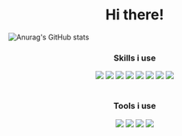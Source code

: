 <h1 align="center">Hi there! </h1>

![Anurag's GitHub stats](https://github-readme-stats.vercel.app/api?username=ohmink&show_icons=true&theme=radical)

<div align="center">
  <h3>Skills i use</h3>
  <img src="https://img.shields.io/badge/html5-E34F26?style=for-the-badge&logo=HTML5&logoColor=white"></a>
  <img src="https://img.shields.io/badge/css-1572B6?style=for-the-badge&logo=css3&logoColor=white">
  <img src="https://img.shields.io/badge/javascript-F7DF1E?style=for-the-badge&logo=javascript&logoColor=black">
  <img src="https://img.shields.io/badge/react-61DAFB?style=for-the-badge&logo=react&logoColor=black">
  <img src="https://img.shields.io/badge/nodejs-339933?style=for-the-badge&logo=node.js&logoColor=white">
  <img src="https://img.shields.io/badge/express-0?style=for-the-badge&logo=express&logoColor=white">
  <img src="https://img.shields.io/badge/nestjs-E0234E?style=for-the-badge&logo=nestjs&logoColor=white">
  <img src="https://img.shields.io/badge/typescript-3178C6?style=for-the-badge&logo=typescript&logoColor=white">
</div>

</br>

<div align="center">
  <h3>Tools i use</h3>
  <img src="https://img.shields.io/badge/postman-FF6C37?style=for-the-badge&logo=postman&logoColor=white"></a>
  <img src="https://img.shields.io/badge/insomnia-5849BE?style=for-the-badge&logo=insomnia&logoColor=white">
  <img src="https://img.shields.io/badge/Visual Studio Code-007ACC?style=for-the-badge&logo=Visual Studio Code&logoColor=black">
  <img src="https://img.shields.io/badge/github-181717?style=for-the-badge&logo=github&logoColor=black">
</div>

